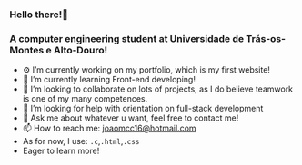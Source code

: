 ### Hello there!👋

  <h3>A computer engineering student at Universidade de Trás-os-Montes e Alto-Douro!</h3>

- ⚙️ I’m currently working on my portfolio, which is my first website!
- 🌱 I’m currently learning Front-end developing!
- 👯 I’m looking to collaborate on lots of projects, as I do believe teamwork is one of my many competences.
- 🤔 I’m looking for help with orientation on full-stack development
- 💬 Ask me about whatever u want, feel free to contact me!
- 📫 How to reach me: joaomcc16@hotmail.com
- As for now, I use: `.c`,`.html`,`.css`
- Eager to learn more!
